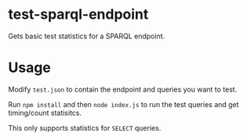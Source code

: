 # test-sparql-endpoint
Gets basic test statistics for a SPARQL endpoint.

# Usage
Modify `test.json` to contain the endpoint and queries you want to test.

Run `npm install` and then `node index.js` to run the test queries and get timing/count statisitcs. 

This only supports statistics for `SELECT` queries.
